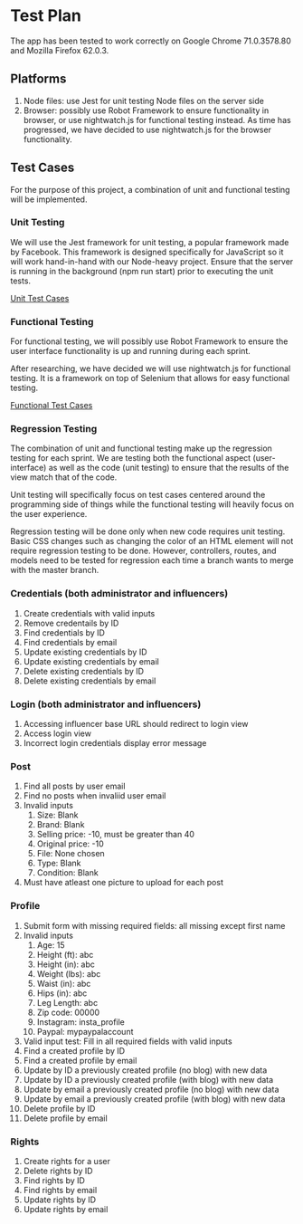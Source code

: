 # Test Plan
The app has been tested to work correctly on Google Chrome 71.0.3578.80 and Mozilla Firefox 62.0.3.

## Platforms
1. Node files: use Jest for unit testing Node files on the server side 
2. Browser: possibly use Robot Framework to ensure functionality in browser, or use nightwatch.js for functional testing instead. As time has progressed, we have decided to use nightwatch.js for the browser functionality. 

## Test Cases
For the purpose of this project, a combination of unit and functional testing will be implemented. 

### Unit Testing
We will use the Jest framework for unit testing, a popular framework made by Facebook. This framework is designed specifically for JavaScript so it will work hand-in-hand with our Node-heavy project. Ensure that the server is running in the background (npm run start) prior to executing the unit tests.

[Unit Test Cases](../../app/tests/unit)

### Functional Testing
For functional testing, we will possibly use Robot Framework to ensure the user interface functionality is up and running during each sprint. 

After researching, we have decided we will use nightwatch.js for functional testing. It is a framework on top of Selenium that allows for easy functional testing. 

[Functional Test Cases](../../app/tests/functional/tests)

### Regression Testing
The combination of unit and functional testing make up the regression testing for each sprint. We are testing both the functional aspect (user-interface) as well as the code (unit testing) to ensure that the results of the view match that of the code. 

Unit testing will specifically focus on test cases centered around the programming side of things while the functional testing will heavily focus on the user experience. 

Regression testing will be done only when new code requires unit testing. Basic CSS changes such as changing the color of an HTML element will not require regression testing to be done. However, controllers, routes, and models need to be tested for regression each time a branch wants to merge with the master branch.

### Credentials (both administrator and influencers)
1. Create credentials with valid inputs
2. Remove credentails by ID
3. Find credentials by ID
4. Find credentials by email
5. Update existing credentials by ID
6. Update existing credentials by email
7. Delete existing credentials by ID
8. Delete existing credentials by email

### Login (both administrator and influencers)
1. Accessing influencer base URL should redirect to login view
2. Access login view
3. Incorrect login credentials display error message

### Post
1. Find all posts by user email
2. Find no posts when invaliid user email
3. Invalid inputs
    1. Size: Blank
    2. Brand: Blank
    3. Selling price: -10, must be greater than 40
    4. Original price: -10
    5. File: None chosen
    6. Type: Blank
    7. Condition: Blank
4. Must have atleast one picture to upload for each post

### Profile
1. Submit form with missing required fields: all missing except first name
2. Invalid inputs
    1. Age: 15
    2. Height (ft): abc
    3. Height (in): abc
    4. Weight (lbs): abc
    5. Waist (in): abc
    6. Hips (in): abc
    7. Leg Length: abc
    8. Zip code: 00000
    9. Instagram: insta_profile
    10. Paypal: mypaypalaccount
3. Valid input test: Fill in all required fields with valid inputs
4. Find a created profile by ID
5. Find a created profile by email
6. Update by ID a previously created profile (no blog) with new data
7. Update by ID a previously created profile (with blog) with new data
8. Update by email a previously created profile (no blog) with new data
9. Update by email a previously created profile (with blog) with new data
10. Delete profile by ID
11. Delete profile by email

### Rights
1. Create rights for a user
2. Delete rights by ID
3. Find rights by ID
4. Find rights by email
5. Update rights by ID
6. Update rights by email
